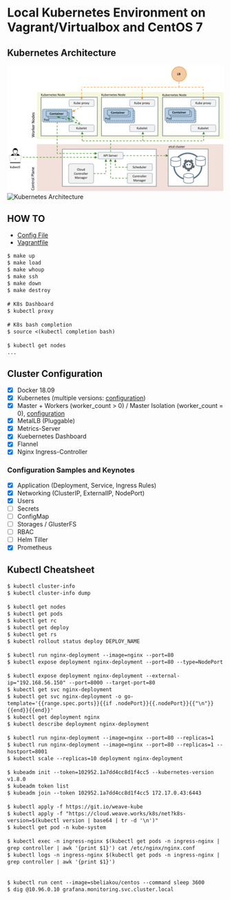 # Local Kubernetes Environment on Vagrant/Virtualbox and CentOS 7

## Kubernetes Architecture
![Kubernetes High-Level Diagram](images/basic-architecture.png)
![Kubernetes Architecture](images/architecture.png)

## HOW TO
- [Config File](config.rb)
- [Vagrantfile](vagrant/)

```
$ make up
$ make load
$ make whoup
$ make ssh
$ make down
$ make destroy

# K8s Dashboard
$ kubectl proxy

# K8s bash completion
$ source <(kubectl completion bash)
 
$ kubectl get nodes
...
```

## Cluster Configuration
- [X] Docker 18.09
- [X] Kubernetes (multiple versions: [configuration](config.rb#L14))
- [X] Master + Workers (worker_count > 0) / Master Isolation (worker_count = 0), [configuration](config.rb#L8)
- [X] MetalLB (Pluggable)
- [X] Metrics-Server
- [X] Kuebernetes Dashboard
- [X] Flannel
- [X] Nginx Ingress-Controller

### Configuration Samples and Keynotes
- [x] Application (Deployment, Service, Ingress Rules)
- [x] Networking (ClusterIP, ExternalIP, NodePort)
- [x] Users
- [ ] Secrets
- [ ] ConfigMap
- [ ] Storages / GlusterFS
- [ ] RBAC
- [ ] Helm Tiller
- [x] Prometheus

## Kubectl Cheatsheet
```
$ kubectl cluster-info
$ kubectl cluster-info dump

$ kubectl get nodes
$ kubectl get pods
$ kubectl get rc
$ kubectl get deploy
$ kubectl get rs
$ kubectl rollout status deploy DEPLOY_NAME

$ kubectl run nginx-deployment --image=nginx --port=80
$ kubectl expose deployment nginx-deployment --port=80 --type=NodePort 

$ kubectl expose deployment nginx-deployment --external-ip="192.168.56.150" --port=8000 --target-port=80
$ kubectl get svc nginx-deployment 
$ kubectl get svc nginx-deployment -o go-template='{{range.spec.ports}}{{if .nodePort}}{{.nodePort}}{{"\n"}}{{end}}{{end}}'
$ kubectl get deployment nginx
$ kubectl describe deployment nginx-deployment

$ kubectl run nginx-deployment --image=nginx --port=80 --replicas=1
$ kubectl run nginx-deployment --image=nginx --port=80 --replicas=1 --hostport=8001
$ kubectl scale --replicas=10 deployment nginx-deployment

$ kubeadm init --token=102952.1a7dd4cc8d1f4cc5 --kubernetes-version v1.8.0
$ kubeadm token list
$ kubeadm join --token 102952.1a7dd4cc8d1f4cc5 172.17.0.43:6443

$ kubectl apply -f https://git.io/weave-kube
$ kubectl apply -f "https://cloud.weave.works/k8s/net?k8s-version=$(kubectl version | base64 | tr -d '\n')"
$ kubectl get pod -n kube-system

$ kubectl exec -n ingress-nginx $(kubectl get pods -n ingress-nginx | grep controller | awk '{print $1}') cat /etc/nginx/nginx.conf
$ kubectl logs -n ingress-nginx $(kubectl get pods -n ingress-nginx | grep controller | awk '{print $1}')


$ kubectl run cent --image=sbeliakou/centos --command sleep 3600
$ dig @10.96.0.10 grafana.monitoring.svc.cluster.local

```